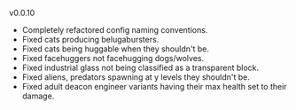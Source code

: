 v0.0.10

- Completely refactored config naming conventions.
- Fixed cats producing belugabursters.
- Fixed cats being huggable when they shouldn't be.
- Fixed facehuggers not facehugging dogs/wolves.
- Fixed industrial glass not being classified as a transparent block.
- Fixed aliens, predators spawning at y levels they shouldn't be.
- Fixed adult deacon engineer variants having their max health set to their damage.